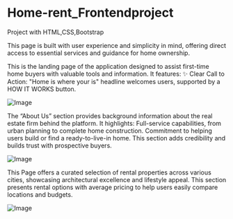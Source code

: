 # Home-rent_Frontendproject
Project with HTML,CSS,Bootstrap

This page is built with user experience and simplicity in mind, offering direct access to essential services and guidance for home ownership.




This is the landing page of the application designed to assist first-time home buyers with valuable tools and information. It features:
✨ Clear Call to Action: "Home is where your is" headline welcomes users, supported by a HOW IT WORKS button.

![Image](https://github.com/user-attachments/assets/75121365-2332-4e16-85fa-8a7daeacf729)




The “About Us” section provides background information about the real estate firm behind the platform.
It highlights:
Full-service capabilities, from urban planning to complete home construction.
Commitment to helping users build or find a ready-to-live-in home.
This section adds credibility and builds trust with prospective buyers.

![Image](https://github.com/user-attachments/assets/3a6785de-0754-41aa-be4b-18dc5b7cb29a)



This Page offers a curated selection of rental properties across various cities, showcasing architectural excellence 
and lifestyle appeal. This section presents rental options with average pricing to help users easily compare locations and budgets.

![Image](https://github.com/user-attachments/assets/94acda44-b107-4ebc-95dd-01a84acf2312)

